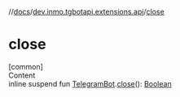 //[docs](../../index.md)/[dev.inmo.tgbotapi.extensions.api](index.md)/[close](close.md)



# close  
[common]  
Content  
inline suspend fun [TelegramBot](../dev.inmo.tgbotapi.bot/index.md#%5Bdev.inmo.tgbotapi.bot%2FTelegramBot%2F%2F%2FPointingToDeclaration%2F%5D%2FClasslikes%2F625018081).[close](close.md)(): [Boolean](https://kotlinlang.org/api/latest/jvm/stdlib/kotlin/-boolean/index.html)  



